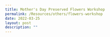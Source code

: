 ```yaml
---
title: Mother's Day Preserved Flowers Workshop
permalink: /Resources/others/flowers-workshop
date: 2022-03-25
layout: post
description: ""
---
```

